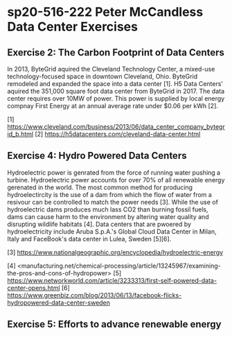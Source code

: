 # sp20-516-222 Peter McCandless Data Center Exercises

## Exercise 2: The Carbon Footprint of Data Centers

In 2013, ByteGrid aquired the Cleveland Technology Center, a mixed-use technology-focused space in downtown Cleveland, Ohio.  ByteGrid remodeled and expanded the space into a data center [1].  H5 Data Centers' aquired the 351,000 square foot data center from ByteGrid in 2017.  The data center requires over 10MW of power.  This power is supplied by local energy compnay First Energy at an annual average rate under $0.06 per kWh [2].

[1] <https://www.cleveland.com/business/2013/06/data_center_company_bytegrid_b.html>
[2] <https://h5datacenters.com/cleveland-data-center.html>

## Exercise 4: Hydro Powered Data Centers

Hydroelectric power is genrated from the force of running water pushing a turbine.  Hydroelectric power accounts for over 70% of all renewable energy gerenated in the world.  The most common method for producing hydroelectircity is the use of a dam from which the flow of water from a resivour can be controlled to match the power needs [3].  While the use of hydroelectric dams produces much lass CO2 than burning fossil fuels, dams can cause harm to the environment by altering water quality and disrupting wildlife habitats [4].  Data centers that are pwoered by hydroelectricity include Aruba S.p.A.'s Global Cloud Data Center in Milan, Italy and FaceBook's data center in Lulea, Sweden [5][6].      

[3] <https://www.nationalgeographic.org/encyclopedia/hydroelectric-energy>

[4] <manufacturing.net/chemical-processing/article/13245967/examining-the-pros-and-cons-of-hydropower>
[5] <https://www.networkworld.com/article/3233313/first-self-powered-data-center-opens.html>
[6] <https://www.greenbiz.com/blog/2013/06/13/facebook-flicks-hydropowered-data-center-sweden>

## Exercise 5: Efforts to advance renewable energy





